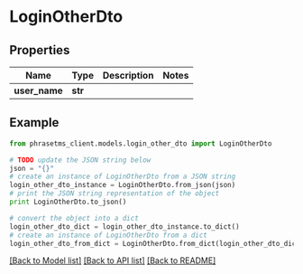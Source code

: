 # LoginOtherDto

## Properties

| Name          | Type    | Description | Notes |
| ------------- | ------- | ----------- | ----- |
| **user_name** | **str** |             |

## Example

```python
from phrasetms_client.models.login_other_dto import LoginOtherDto

# TODO update the JSON string below
json = "{}"
# create an instance of LoginOtherDto from a JSON string
login_other_dto_instance = LoginOtherDto.from_json(json)
# print the JSON string representation of the object
print LoginOtherDto.to_json()

# convert the object into a dict
login_other_dto_dict = login_other_dto_instance.to_dict()
# create an instance of LoginOtherDto from a dict
login_other_dto_from_dict = LoginOtherDto.from_dict(login_other_dto_dict)
```

[[Back to Model list]](../README.md#documentation-for-models) [[Back to API list]](../README.md#documentation-for-api-endpoints) [[Back to README]](../README.md)
